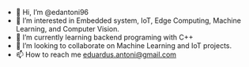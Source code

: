 - 👋 Hi, I’m @edantoni96
- 👀 I’m interested in Embedded system, IoT, Edge Computing, Machine Learning, and Computer Vision.
- 🌱 I’m currently learning backend programing with C++
- 💞️ I’m looking to collaborate on Machine Learning and IoT projects.
- 📫 How to reach me eduardus.antoni@gmail.com

<!---
EASetyawan/EASetyawan is a ✨ special ✨ repository because its `README.md` (this file) appears on your GitHub profile.
You can click the Preview link to take a look at your changes.
--->

